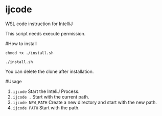 # ijcode
WSL code instruction for IntelliJ

This script needs execute permission.

#How to install 

```chmod +x ./install.sh```

```./install.sh```

You can delete the clone after installation.

#Usage
1. ```ijcode``` Start the InteliJ Process.
2. ```ijcode .``` Start with the current path.
3. ```ijcode NEW_PATH``` Create a new directory and start with the new path.
4. ```ijcode PATH``` Start with the path.
